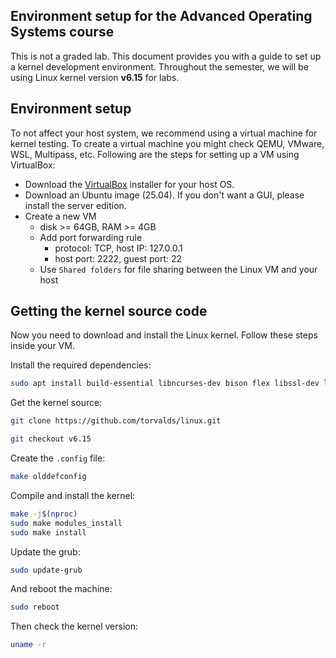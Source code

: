 ## Environment setup for the Advanced Operating Systems course

This is not a graded lab. This document provides you with a guide
to set up a kernel development environment. Throughout the semester,
we will be using Linux kernel version **v6.15** for labs.

## Environment setup

To not affect your host system, we recommend using a virtual machine
for kernel testing. To create a virtual machine you might check QEMU,
VMware, WSL, Multipass, etc. Following are the steps for setting up a
VM using VirtualBox:

- Download the [VirtualBox](https://www.virtualbox.org/) installer for your host OS.
- Download an Ubuntu image (25.04). If you don't want a GUI, please install the server edition.
- Create a new VM
    - disk >= 64GB, RAM >= 4GB
    - Add port forwarding rule
        - protocol: TCP, host IP: 127.0.0.1
        - host port: 2222, guest port: 22
    - Use `Shared folders` for file sharing between the Linux VM and your host

## Getting the kernel source code

Now you need to download and install the Linux kernel. Follow these steps inside your VM.

Install the required dependencies:

```sh
sudo apt install build-essential libncurses-dev bison flex libssl-dev libelf-dev dwarves fakeroot libdw-dev debhelper-compat git gcc
```

Get the kernel source:

```sh
git clone https://github.com/torvalds/linux.git

git checkout v6.15
```

Create the `.config` file:

```sh
make olddefconfig

```

Compile and install the kernel:

```sh
make -j$(nproc)
sudo make modules_install
sudo make install
```

Update the grub:

```sh
sudo update-grub
```

And reboot the machine:

```sh
sudo reboot
```

Then check the kernel version:

```sh
uname -r
```
